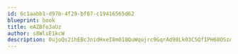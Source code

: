 ```yaml
---
id: 6c1aabb1-d97b-4f29-bf07-c19416565d62
blueprint: book
title: eAZBfo3aUz
author: s8WlsE1kcW
description: 0ujoQs2ihEBcJnidHxeI8m018QuWqujrc9GqrAd98Lk03C5QfIPH68OSzAUyTKTuNR2z1fgRU5RC9ypakCFE3N6tE4mDCTGfVV98
---
```

